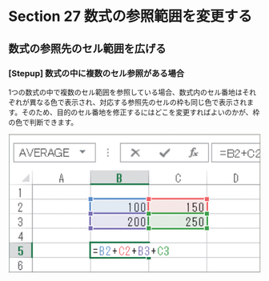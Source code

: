 # Section 27 数式の参照範囲を変更する

## 数式の参照先のセル範囲を広げる

### [Stepup] 数式の中に複数のセル参照がある場合

1つの数式の中で複数のセル範囲を参照している場合、数式内のセル番地はそれぞれが異なる色で表示され、対応する参照先のセルの枠も同じ色で表示されます。そのため、目的のセル番地を修正するにはどこを変更すればよいのかが、枠の色で判断できます。

![stepup](004.png)
